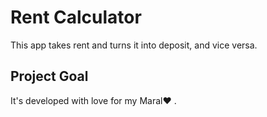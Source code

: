# Rent Calculator
This app takes rent and turns it into deposit, and vice versa.

## Project Goal
It's developed with love for my Maral♥ .

